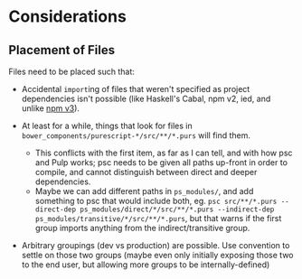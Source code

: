 Considerations
==============



## Placement of Files

Files need to be placed such that:

* Accidental `import`ing of files that weren't specified as project dependencies isn't possible (like Haskell's Cabal, npm v2, ied, and unlike [npm v3](https://github.com/npm/npm/issues/10599)).

* At least for a while, things that look for files in `bower_components/purescript-*/src/**/*.purs` will find them.
  * This conflicts with the first item, as far as I can tell, and with how psc and Pulp works; psc needs to be given all paths up-front in order to compile, and cannot distinguish between direct and deeper dependencies.
  * Maybe we can add different paths in `ps_modules/`, and add something to psc that would include both, eg. `psc src/**/*.purs --direct-dep ps_modules/direct/*/src/**/*.purs --indirect-dep ps_modules/transitive/*/src/**/*.purs`, but that warns if the first group imports anything from the indirect/transitive group.

* Arbitrary groupings (dev vs production) are possible. Use convention to settle on those two groups (maybe even only initially exposing those two to the end user, but allowing more groups to be internally-defined)

